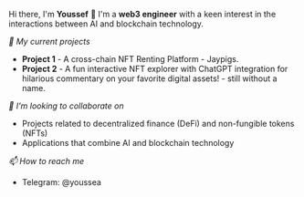 Hi there, I'm **Youssef** 👋
I'm a **web3 engineer** with a keen interest in the interactions between AI and blockchain technology.

*🔭 My current projects*
- **Project 1** - A cross-chain NFT Renting Platform - Jaypigs.
- **Project 2** - A fun interactive NFT explorer with ChatGPT integration for hilarious commentary on your favorite digital assets! - still without a name.

*👯 I'm looking to collaborate on*
- Projects related to decentralized finance (DeFi) and non-fungible tokens (NFTs)
- Applications that combine AI and blockchain technology

*📫 How to reach me*
- Telegram: @youssea
